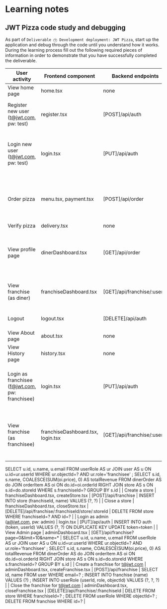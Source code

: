 # Learning notes

## JWT Pizza code study and debugging

As part of `Deliverable ⓵ Development deployment: JWT Pizza`, start up the application and debug through the code until you understand how it works. During the learning process fill out the following required pieces of information in order to demonstrate that you have successfully completed the deliverable.

| User activity                                       | Frontend component | Backend endpoints | Database SQL |
| --------------------------------------------------- | ------------------ | ----------------- | ------------ |
| View home page                                      |     home.tsx       |       none        |    none      |
| Register new user<br/>(t@jwt.com, pw: test)         |     register.tsx   |  [POST]/api/auth  |    INSERT INTO user (name, email, password) VALUES (?, ?, ?)          |
| Login new user<br/>(t@jwt.com, pw: test)            |     login.tsx      | [PUT]/api/auth    |  INSERT INTO auth (token, userId) VALUES (?, ?) ON DUPLICATE KEY UPDATE token=token            |
| Order pizza                                         | menu.tsx, payment.tsx       | [POST]/api/order                  | INSERT INTO dinerOrder (dinerId, franchiseId, storeId, date) VALUES (?, ?, ?, now())             |
| Verify pizza                                        |     delivery.tsx   |   none                |    none          |
| View profile page                                   |    dinerDashboard.tsx                |  [GET]/api/order                 |    SELECT id, menuId, description, price FROM orderItem WHERE orderId=?          |
| View franchise<br/>(as diner)                       |   franchiseDashboard.tsx                 | [GET]/api/franchise/:userId                  |   SELECT objectId FROM userRole WHERE role='franchisee' AND userId=?           |
| Logout                                              |  logout.tsx                  |   [DELETE]/api/auth                |   DELETE FROM auth WHERE token=?           |
| View About page                                     |  about.tsx         |  none             |  none        |
| View History page                                   |  history.tsx       |  none             |  none        |
| Login as franchisee<br/>(f@jwt.com, pw: franchisee) |  login.tsx         |  [PUT]/api/auth   |  INSERT INTO auth (token, userId) VALUES (?, ?) ON DUPLICATE KEY UPDATE token=token            |
| View franchise<br/>(as franchisee)                  |  franchiseDashboard.tsx, login.tsx                  | [GET]/api/franchise/:userId                  | SELECT userId FROM auth WHERE token=?; SELECT objectId FROM userRole WHERE role='franchisee' AND userId=? ;
SELECT u.id, u.name, u.email FROM userRole AS ur JOIN user AS u ON u.id=ur.userId WHERE ur.objectId=? AND ur.role='franchisee' ;
SELECT s.id, s.name, COALESCE(SUM(oi.price), 0) AS totalRevenue FROM dinerOrder AS do JOIN orderItem AS oi ON do.id=oi.orderId RIGHT JOIN store AS s ON s.id=do.storeId WHERE s.franchiseId=? GROUP BY s.id            |
| Create a store                                      |  franchiseDashboard.tsx, createStore.tsx                  |  [POST]/api/franchise                 |  INSERT INTO store (franchiseId, name) VALUES (?, ?)            |
| Close a store                                       |  franchiseDashboard.tsx, closeStore.tsx                  |  [DELETE]/api/franchise/:franchiseId/store/:storeId                 | DELETE FROM store WHERE franchiseId=? AND id=?             |
| Login as admin<br/>(a@jwt.com, pw: admin)           |  login.tsx         |  [PUT]/api/auth   |  INSERT INTO auth (token, userId) VALUES (?, ?) ON DUPLICATE KEY UPDATE token=token            |
| View Admin page                                     |  adminDashboard.tsx  | [GET]/api/franchise?page=0&limit=10&name=*  | SELECT u.id, u.name, u.email FROM userRole AS ur JOIN user AS u ON u.id=ur.userId WHERE ur.objectId=? AND ur.role='franchisee' ;
SELECT s.id, s.name, COALESCE(SUM(oi.price), 0) AS totalRevenue FROM dinerOrder AS do JOIN orderItem AS oi ON do.id=oi.orderId RIGHT JOIN store AS s ON s.id=do.storeId WHERE s.franchiseId=? GROUP BY s.id             |
| Create a franchise for t@jwt.com                    |  adminDashboard.tsx, createFranchise.tsx   | [POST]/api/franchise                  |  SELECT id, name FROM user WHERE email=? ; INSERT INTO franchise (name) VALUES (?) ; INSERT INTO userRole (userId, role, objectId) VALUES (?, ?, ?)            |
| Close the franchise for t@jwt.com                   |  adminDashboard.tsx, closeFranchise.tsx      | [DELETE]/api/franchise/:franchiseId    | DELETE FROM store WHERE franchiseId=? ;
DELETE FROM userRole WHERE objectId=? ;
DELETE FROM franchise WHERE id=?             |
